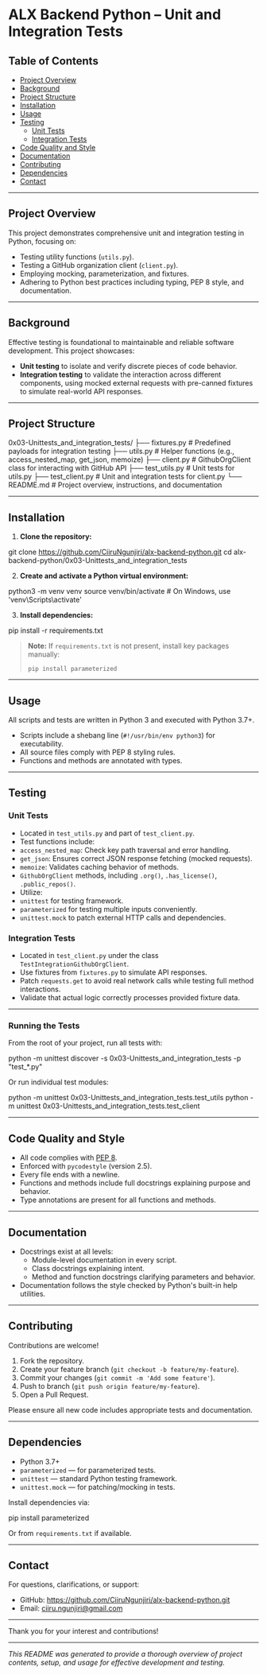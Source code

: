 # ALX Backend Python – Unit and Integration Tests

## Table of Contents

- [Project Overview](#project-overview)
- [Background](#background)
- [Project Structure](#project-structure)
- [Installation](#installation)
- [Usage](#usage)
- [Testing](#testing)
  - [Unit Tests](#unit-tests)
  - [Integration Tests](#integration-tests)
- [Code Quality and Style](#code-quality-and-style)
- [Documentation](#documentation)
- [Contributing](#contributing)
- [Dependencies](#dependencies)
- [Contact](#contact)

---

## Project Overview

This project demonstrates comprehensive unit and integration testing in Python, focusing on:

- Testing utility functions (`utils.py`).
- Testing a GitHub organization client (`client.py`).
- Employing mocking, parameterization, and fixtures.
- Adhering to Python best practices including typing, PEP 8 style, and documentation.

---

## Background

Effective testing is foundational to maintainable and reliable software development. This project showcases:

- **Unit testing** to isolate and verify discrete pieces of code behavior.
- **Integration testing** to validate the interaction across different components, using mocked external requests with pre-canned fixtures to simulate real-world API responses.
  
---

## Project Structure

0x03-Unittests_and_integration_tests/
├── fixtures.py # Predefined payloads for integration testing
├── utils.py # Helper functions (e.g., access_nested_map, get_json, memoize)
├── client.py # GithubOrgClient class for interacting with GitHub API
├── test_utils.py # Unit tests for utils.py
├── test_client.py # Unit and integration tests for client.py
└── README.md # Project overview, instructions, and documentation

---

## Installation

1. **Clone the repository:**

git clone https://github.com/CiiruNgunjiri/alx-backend-python.git
cd alx-backend-python/0x03-Unittests_and_integration_tests

2. **Create and activate a Python virtual environment:**

python3 -m venv venv
source venv/bin/activate # On Windows, use 'venv\Scripts\activate'

3. **Install dependencies:**

pip install -r requirements.txt

> **Note:** If `requirements.txt` is not present, install key packages manually:
>
> ```
> pip install parameterized
> ```

---

## Usage

All scripts and tests are written in Python 3 and executed with Python 3.7+.

- Scripts include a shebang line (`#!/usr/bin/env python3`) for executability.
- All source files comply with PEP 8 styling rules.
- Functions and methods are annotated with types.

---

## Testing

### Unit Tests

- Located in `test_utils.py` and part of `test_client.py`.
- Test functions include:
- `access_nested_map`: Check key path traversal and error handling.
- `get_json`: Ensures correct JSON response fetching (mocked requests).
- `memoize`: Validates caching behavior of methods.
- `GithubOrgClient` methods, including `.org()`, `.has_license()`, `.public_repos()`.
- Utilize:
- `unittest` for testing framework.
- `parameterized` for testing multiple inputs conveniently.
- `unittest.mock` to patch external HTTP calls and dependencies.

### Integration Tests

- Located in `test_client.py` under the class `TestIntegrationGithubOrgClient`.
- Use fixtures from `fixtures.py` to simulate API responses.
- Patch `requests.get` to avoid real network calls while testing full method interactions.
- Validate that actual logic correctly processes provided fixture data.

---

### Running the Tests

From the root of your project, run all tests with:

python -m unittest discover -s 0x03-Unittests_and_integration_tests -p "test_*.py"

Or run individual test modules:

python -m unittest 0x03-Unittests_and_integration_tests.test_utils
python -m unittest 0x03-Unittests_and_integration_tests.test_client

---

## Code Quality and Style

- All code complies with [PEP 8](https://www.python.org/dev/peps/pep-0008/).
- Enforced with `pycodestyle` (version 2.5).
- Every file ends with a newline.
- Functions and methods include full docstrings explaining purpose and behavior.
- Type annotations are present for all functions and methods.

---

## Documentation

- Docstrings exist at all levels:
  - Module-level documentation in every script.
  - Class docstrings explaining intent.
  - Method and function docstrings clarifying parameters and behavior.
- Documentation follows the style checked by Python's built-in help utilities.

---

## Contributing

Contributions are welcome!

1. Fork the repository.
2. Create your feature branch (`git checkout -b feature/my-feature`).
3. Commit your changes (`git commit -m 'Add some feature'`).
4. Push to branch (`git push origin feature/my-feature`).
5. Open a Pull Request.

Please ensure all new code includes appropriate tests and documentation.

---

## Dependencies

- Python 3.7+
- `parameterized` — for parameterized tests.
- `unittest` — standard Python testing framework.
- `unittest.mock` — for patching/mocking in tests.

Install dependencies via:

pip install parameterized

Or from `requirements.txt` if available.

---

## Contact

For questions, clarifications, or support:

- GitHub: https://github.com/CiiruNgunjiri/alx-backend-python.git
- Email: ciiru.ngunjiri@gmail.com

---

Thank you for your interest and contributions!

---

*This README was generated to provide a thorough overview of project contents, setup, and usage for effective development and testing.*


